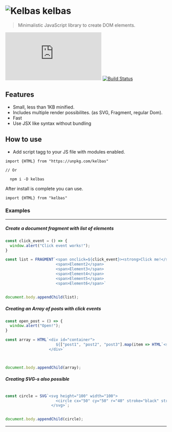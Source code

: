 # ![Kelbas](../assets/kelbas.svg?raw=true) kelbas

>  Minimalistic JavaScript library to create DOM elements.

![gzip size](http://img.badgesize.io/https://unpkg.com/kelbas/build/kelbas.min.js?compression=gzip)
[![Build Status](https://travis-ci.org/tonis2/kelbas.svg?branch=1.0-release)](https://travis-ci.org/tonis2/kelbas)


## Features

* Small, less than 1KB minified.
* Includes multiple render possibilites.
  (as SVG, Fragment, regular Dom).
* Fast
* Use JSX like syntax without bundling

## How to use 


* Add script tagg to your JS file with modules enabled.
```JS
import {HTML} from "https://unpkg.com/kelbas"

// Or

  npm i -D kelbas

```
After install is complete you can use.

 ```JS 
import {HTML} from "kelbas"
```

### Examples

----

##### Create a document fragment with list of elements
```js
const click_event = () => {
  window.alert("Click event works!");
}

const list = FRAGMENT`<span onclick=${click_event}><strong>Click me!</strong></span>
                      <span>Element2</span>
                      <span>Element3</span>
                      <span>Element4</span>
                      <span>Element5</span>
                      <span>Element6</span>`


document.body.appendChild(list);

```

##### Creating an Array of posts with click events
```js
const open_post = () => {
  window.alert("Open!");
}

const array = HTML`<div id="container">
                      ${["post1", "post2", "post3"].map(item => HTML`<span onclick=${open_post}>${item}</span>`)}
                   </div>`



document.body.appendChild(array);
```

##### Creating SVG-s also possible
```js

const circle = SVG`<svg height="100" width="100">
                      <circle cx="50" cy="50" r="40" stroke="black" stroke-width="3" fill="red" />
                    </svg>`;


document.body.appendChild(circle);
```

------
